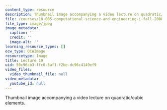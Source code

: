 ```yaml
---
content_type: resource
description: Thumbnail image accompanying a video lecture on quadratic/cubic elements.
file: /courses/18-085-computational-science-and-engineering-i-fall-2008/50c96cb3ffc05af1f2bedc96c4149ef9_19.jpg
file_type: image/jpeg
image_metadata:
  caption: ''
  credit: ''
  image-alt: ''
learning_resource_types: []
ocw_type: OCWImage
resourcetype: Image
title: Lecture 19
uid: 50c96cb3-ffc0-5af1-f2be-dc96c4149ef9
video_files:
  video_thumbnail_file: null
video_metadata:
  youtube_id: null
---
```

Thumbnail image accompanying a video lecture on quadratic/cubic elements.

